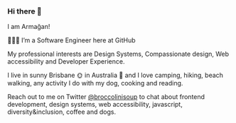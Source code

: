### Hi there 👋

I am Armağan! 

👩🏼‍💻 I’m a Software Engineer here at GitHub <!-- and working on our design system [Primer](https://primer.style/) -->

My professional interests are Design Systems, Compassionate design, Web accessibility and Developer Experience.

I live in sunny Brisbane 🌞 in Australia 🦘 and I love camping, hiking, beach walking, any activity I do with my dog, cooking and reading.  

Reach out to me on Twitter [@broccolinisoup](https://twitter.com/broccolinisoup) to chat about frontend development, design systems, web accessibility, javascript, diversity&inclusion, coffee and dogs. 

<!--
**broccolinisoup/broccolinisoup** is a ✨ _special_ ✨ repository because its `README.md` (this file) appears on your GitHub profile.

Here are some ideas to get you started:

- 🔭 I’m currently working at @Github as a software engineer and working on our design system @primer which is the description of my dream job 🌱
- 🌱 I’m currently learning 
- 👯 I’m looking to collaborate on ...
- 🤔 I’m looking for help with ...
- 💬 Ask me about ...
- 📫 How to reach me: ...
- 😄 Pronouns: ...
- ⚡ Fun fact: ...
-->
